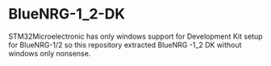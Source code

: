 # BlueNRG-1_2-DK
STM32Microelectronic has only windows support for Development Kit setup for BlueNRG-1/2 so this repository extracted BlueNRG -1_2 DK without windows only nonsense. 
